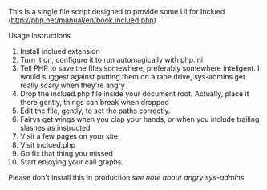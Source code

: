 This is a single file script designed to provide some UI for Inclued (http://php.net/manual/en/book.inclued.php)

Usage Instructions
1. Install inclued extension
2. Turn it on, configure it to run automagically with php.ini
3. Tell PHP to save the files somewhere, preferably somewhere inteligent. I would suggest against putting them on a tape drive, sys-admins get really scary when they're angry
4. Drop the inclued.php file inside your document root. Actually, place it there gently, things can break when dropped
5. Edit the file, gently, to set the paths correctly.
6. Fairys get wings when you clap your hands, or when you include trailing slashes as instructed
7. Visit a few pages on your site
8. Visit inclued.php
9. Go fix that thing you missed
10. Start enjoying your call graphs.

Please don't install this in production *see note about angry sys-admins*

